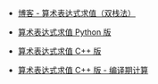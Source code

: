 - [博客 - 算术表达式求值（双栈法）](https://writings.sh/post/arithmetic-expression)

- [算术表达式求值 Python 版](arithmetic-expression-py/main.py)
- [算术表达式求值 C++ 版](arithmetic-expression-cpp/main.cc)
- [算术表达式求值 C++ 版 - 编译期计算](arithmetic-expression-compiletime/main-compiletime.cc)
